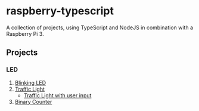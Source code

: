 # raspberry-typescript
A collection of projects, using TypeScript and NodeJS in combination with a Raspberry Pi 3.

## Projects
### LED
1. [Blinking LED](./blinking-led) 
2. [Traffic Light](./traffic-light)
    - [Traffic Light with user input](./traffic-light-user)
3. [Binary Counter](./binary-counter)
